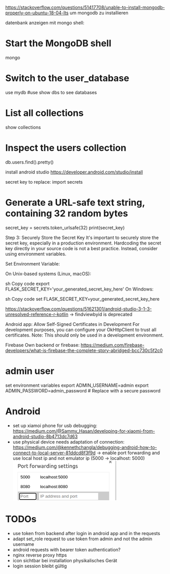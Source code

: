 https://stackoverflow.com/questions/51417708/unable-to-install-mongodb-properly-on-ubuntu-18-04-lts um mongodb zu installieren

datenbank anzeigen mit mongo shell:
# Start the MongoDB shell
mongo

# Switch to the user_database
use mydb #use show dbs to see databases

# List all collections
show collections

# Inspect the users collection
db.users.find().pretty()


install android studio
https://developer.android.com/studio/install


secret key to replace:
import secrets

# Generate a URL-safe text string, containing 32 random bytes
secret_key = secrets.token_urlsafe(32)
print(secret_key)

Step 3: Securely Store the Secret Key
It's important to securely store the secret key, especially in a production environment. Hardcoding the secret key directly in your source code is not a best practice. Instead, consider using environment variables.

Set Environment Variable:

On Unix-based systems (Linux, macOS):

sh
Copy code
export FLASK_SECRET_KEY='your_generated_secret_key_here'
On Windows:

sh
Copy code
set FLASK_SECRET_KEY=your_generated_secret_key_here

https://stackoverflow.com/questions/51621301/android-studio-3-1-3-unresolved-reference-r-kotlin -> findviewbyid is deprecated


Android app:
Allow Self-Signed Certificates in Development
For development purposes, you can configure your OkHttpClient to trust all certificates. Note: This should only be used in a development environment.


Firebase
Own backend or firebase: https://medium.com/firebase-developers/what-is-firebase-the-complete-story-abridged-bcc730c5f2c0

# admin user
set environment variables 
export ADMIN_USERNAME=admin
export ADMIN_PASSWORD=admin_password  # Replace with a secure password

# Android
- set up xiamoi phone for usb debugging: https://medium.com/@Sammy_Hasan/developing-for-xiaomi-from-android-studio-8b4713dc7d63
- use physical device needs adaptation of connection: https://medium.com/@kennethchangla/debugging-android-how-to-connect-to-local-server-81ddcd8f3f9d -> enable port forwarding and use local host ip and not emulator ip (5000 -> localhost: 5000)
![alt text](image.png)

# TODOs
- use token from backend after login in android app and in the requests
- adapt set_role request to use token from admin and not the admin username
- android requests with bearer token authentication?
- nginx reverse proxy https
- icon sichtbar bei installation physikalisches Gerät
- login session bleibt gültig
